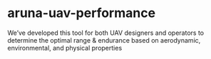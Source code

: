 # aruna-uav-performance
We’ve developed this tool for both UAV designers and operators to determine the optimal range &amp; endurance based on aerodynamic, environmental, and physical properties
